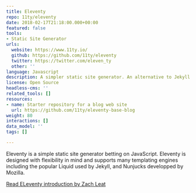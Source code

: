 ```yaml
---
title: Eleventy
repo: 11ty/eleventy
date: 2018-02-17T21:18:00.000+00:00
featured: false
tools:
- Static Site Generator
urls:
  website: https://www.11ty.io/
  github: https://github.com/11ty/eleventy
  twitter: https://twitter.com/eleven_ty
  other: ''
language: Javascript
description: A simpler static site generator. An alternative to Jekyll.
license: Open Source
headless-cms: ''
related_tools: []
resources:
- name: Starter repository for a blog web site
  url: https://github.com/11ty/eleventy-base-blog
weight: 80
interactions: []
data_model: ''
tags: []

---
```

Eleventy is a simple static site generator betting on JavaScript. Eleventy is designed with flexibility in mind and supports many templating engines including the popular Liquid used by Jekyll, and Nunjucks developped by Mozilla.

[Read ELeventy introduction by Zach Leat](https://www.zachleat.com/web/introducing-eleventy/)